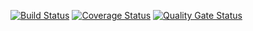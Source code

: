 [![Build Status](https://travis-ci.com/DanilUst/Test_PO.svg?branch=main)](https://travis-ci.com/DanilUst/Test_PO)
[![Coverage Status](https://coveralls.io/repos/github/DanilUst/Test_PO/badge.svg?branch=main)](https://coveralls.io/github/DanilUst/Test_PO?branch=main)
[![Quality Gate Status](https://sonarcloud.io/api/project_badges/measure?project=DanilUst_Test_PO&metric=alert_status)](https://sonarcloud.io/dashboard?id=DanilUst_Test_PO)

